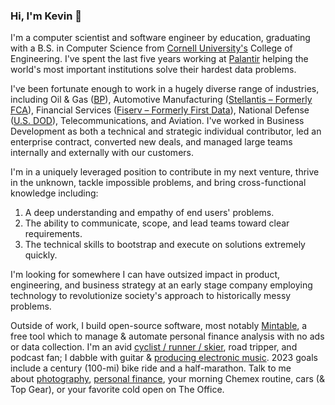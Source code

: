 ### Hi, I'm Kevin 👋

I'm a computer scientist and software engineer by education, graduating with a B.S. in Computer Science from [Cornell University's](https://www.cornell.edu/) College of Engineering. I've spent the last five years working at [Palantir](https://www.palantir.com/) helping the world's most important institutions solve their hardest data problems.

I've been fortunate enough to work in a hugely diverse range of industries, including Oil & Gas ([BP](https://www.bp.com/)), Automotive Manufacturing ([Stellantis – Formerly FCA](https://www.stellantis.com/en)), Financial Services ([Fiserv – Formerly First Data](https://www.fiserv.com/en.html)), National Defense ([U.S. DOD](https://www.defense.gov/)), Telecommunications, and Aviation. I've worked in Business Development as both a technical and strategic individual contributor, led an enterprise contract, converted new deals, and managed large teams internally and externally with our customers.

I'm in a uniquely leveraged position to contribute in my next venture, thrive in the unknown, tackle impossible problems, and bring cross-functional knowledge including:

1. A deep understanding and empathy of end users' problems.
2. The ability to communicate, scope, and lead teams toward clear requirements.
3. The technical skills to bootstrap and execute on solutions extremely quickly.

I'm looking for somewhere I can have outsized impact in product, engineering, and business strategy at an early stage company employing technology to revolutionize society's approach to historically messy problems.

Outside of work, I build open-source software, most notably [Mintable](https://github.com/kevinschaich/mintable), a free tool which to manage & automate personal finance analysis with no ads or data collection. I'm an avid [cyclist / runner / skier](https://www.strava.com/athletes/kevinschaich), road tripper, and podcast fan; I dabble with guitar & [producing electronic music](https://soundcloud.com/stowiq). 2023 goals include a century (100-mi) bike ride and a half-marathon. Talk to me about [photography](https://instagram.com/kevinschaich), [personal finance](https://github.com/kevinschaich/mintable), your morning Chemex routine, cars (& Top Gear), or your favorite cold open on The Office.
